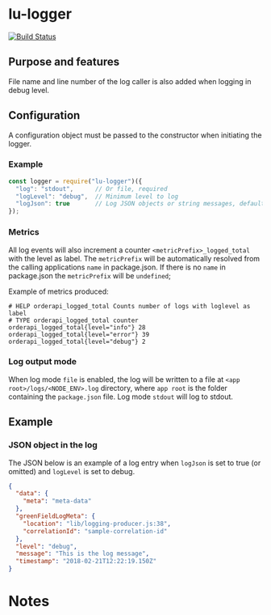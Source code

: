 # lu-logger
[![Build Status](https://travis-ci.org/BonnierNews/lu-logger.svg?branch=master)](https://travis-ci.org/BonnierNews/lu-logger)

## Purpose and features
File name and line number of the log caller is also added when logging in debug level.

## Configuration
A configuration object must be passed to the constructor when initiating the logger.

### Example
```js
const logger = require("lu-logger")({
  "log": "stdout",      // Or file, required
  "logLevel": "debug",  // Minimum level to log
  "logJson": true       // Log JSON objects or string messages, defaults to true
});
```
### Metrics
All log events will also increment a counter `<metricPrefix>_logged_total` with the level as label.
The `metricPrefix` will be automatically resolved from the calling applications `name` in package.json.
If there is no `name` in package.json the `metricPrefix` will be `undefined`;


Example of metrics produced:

```
# HELP orderapi_logged_total Counts number of logs with loglevel as label
# TYPE orderapi_logged_total counter
orderapi_logged_total{level="info"} 28
orderapi_logged_total{level="error"} 39
orderapi_logged_total{level="debug"} 2
```


### Log output mode
When log mode `file` is enabled, the log will be written to a file at `<app root>/logs/<NODE_ENV>.log` directory, where `app root` is the folder containing the `package.json` file.
Log mode `stdout` will log to stdout.

## Example
### JSON object in the log
The JSON below is an example of a log entry when `logJson` is set to true (or omitted) and `logLevel` is set to debug.
```json
{
  "data": {
    "meta": "meta-data"
  },
  "greenFieldLogMeta": {
    "location": "lib/logging-producer.js:38",
    "correlationId": "sample-correlation-id"
  },
  "level": "debug",
  "message": "This is the log message",
  "timestamp": "2018-02-21T12:22:19.150Z"
}
```

# Notes
